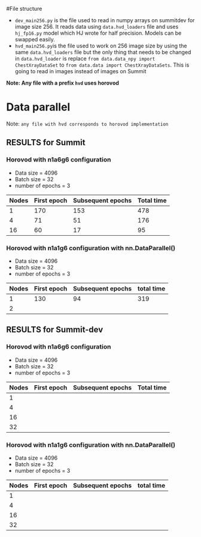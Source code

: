 #File structure

- `dev_main256.py` is the file used to read in numpy arrays on summitdev for image size 256. It reads data using `data.hvd_loaders` file and uses `hj_fp16.py` model which HJ wrote for half precision. Models can be swapped easily. 
- `hvd_main256.py`is the file used to work on 256 image size by using the same `data.hvd_loaders` file but the only thing that needs to be changed in `data.hvd_loader` is replace `from data.data_npy import ChestXrayDataSet` to `from data.data import ChestXrayDataSets`. This is going to read in images instead of images on Summit

**Note: Any file with a prefix `hvd` uses horovod**




# Data parallel

Note: `any file with hvd corresponds to horovod implementation`

## RESULTS for Summit

### Horovod with n1a6g6 configuration

- Data size = 4096
- Batch size = 32
- number of epochs = 3

| Nodes | First epoch | Subsequent epochs | Total time |
|-------|-------------|-------------------|------------|
|  1    |   170       |  153      | 478 |
|  4    |    71       |   51      | 176 |
|  16   |    60       |   17      |  95 |



### Horovod with n1a1g6 configuration with nn.DataParallel()

- Data size = 4096
- Batch size = 32
- number of epochs = 3

| Nodes | First epoch | Subsequent epochs | total time |
|-------|-------------|-------------------|------------|
|  1    |     130     |       94    |   319  |
|  2    |    


## RESULTS for Summit-dev

### Horovod with n1a6g6 configuration

- Data size = 4096
- Batch size = 32
- number of epochs = 3

| Nodes | First epoch | Subsequent epochs | Total time |
|-------|-------------|-------------------|------------|
|  1    |  
|  4    |   
|  16   |  
|  32   |



### Horovod with n1a1g6 configuration with nn.DataParallel()

- Data size = 4096
- Batch size = 32
- number of epochs = 3

| Nodes | First epoch | Subsequent epochs | total time |
|-------|-------------|-------------------|------------|
|  1    |  
|  4    |   
|  16   |  
|  32   |
